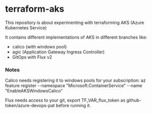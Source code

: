 # terraform-aks

This repository is about experimenting with terraforming AKS (Azure Kubernetes Service)

It contains different implementations of AKS in different branches like:
* calico (with windows pool)
* agic (Application Gateway Ingress Controller)
* GitOps with Flux v2


### Notes

Calico needs registering it to windows pools for your subscription: az feature register --namespace "Microsoft.ContainerService" --name "EnableAKSWindowsCalico"

Flux needs access to your git, export TF_VAR_flux_token as github-token/azure-devops-pat before running it.
